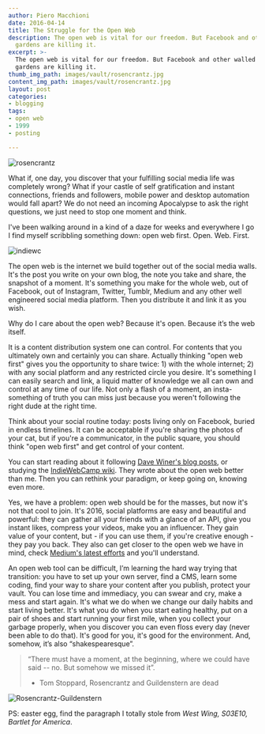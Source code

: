 ```yaml
---
author: Piero Macchioni
date: 2016-04-14
title: The Struggle for the Open Web
description: The open web is vital for our freedom. But Facebook and other walled
  gardens are killing it.
excerpt: >-
  The open web is vital for our freedom. But Facebook and other walled
  gardens are killing it.
thumb_img_path: images/vault/rosencrantz.jpg
content_img_path: images/vault/rosencrantz.jpg
layout: post
categories:
- blogging
tags:
- open web
- 1999
- posting

---
```

![rosencrantz](/images/vault/rosencrantz.jpg)

What if, one day, you discover that your fulfilling social media life was completely wrong? What if your castle of self gratification and instant connections, friends and followers, mobile power and desktop automation would fall apart? We do not need an incoming Apocalypse to ask the right questions, we just need to stop one moment and think.

I've been walking around in a kind of a daze for weeks and everywhere I go I find myself scribbling something down: open web first. Open. Web. First. 

![indiewc](/images/vault/indiewc.jpg)

The open web is the internet we build together out of the social media walls. It's the post you write on your own blog, the note you take and share, the snapshot of a moment. It's something you make for the whole web, out of Facebook, out of Instagram, Twitter, Tumblr, Medium and any other well engineered social media platform. Then you distribute it and link it as you wish.

Why do I care about the open web? Because it's open. Because it’s the web itself.

It is a content distribution system one can control. For contents that you ultimately own and certainly you can share. Actually thinking "open web first" gives you the opportunity to share twice: 1) with the whole internet; 2) with any social platform and any restricted circle you desire. 
It's something I can easily search and link, a liquid matter of knowledge we all can own and control at any time of our life. Not only a flash of a moment, an insta-something of truth you can miss just because you weren't following the right dude at the right time.

Think about your social routine today: posts living only on Facebook, buried in endless timelines. It can be acceptable if you're sharing the photos of your cat, but if you're a communicator, in the public square, you should think "open web first" and get control of your content. 

You can start reading about it following [Dave Winer's blog posts](https://scripting.com/liveblog/users/davewiner/2016/01/07/0801.html), or studying the [IndieWebCamp wiki](https://indiewebcamp.com/). They wrote about the open web better than me. Then you can rethink your paradigm, or keep going on, knowing even more. 

Yes, we have a problem: open web should be for the masses, but now it's not that cool to join. It's 2016, social platforms are easy and beautiful and powerful: they can gather all your friends with a glance of an API, give you instant likes, compress your videos, make you an influencer. They gain value of your content, but - if you can use them, if you're creative enough - they pay you back. They also can get closer to the open web we have in mind, check [Medium's latest efforts](https://medium.com/the-story/making-medium-more-powerful-for-publishers-39663413a904) and you'll understand.

An open web tool can be difficult, I’m learning the hard way trying that transition: you have to set up your own server, find a CMS, learn some coding, find your way to share your content after you publish, protect your vault. You can lose time and immediacy, you can swear and cry, make a mess and start again. It's what we do when we change our daily habits and start living better. It's what you do when you start eating healthy, put on a pair of shoes and start running your first mile, when you collect your garbage properly, when you discover you can even floss every day (never been able to do that). It's good for you, it's good for the environment. And, somehow, it’s also “shakespearesque”.

> “There must have a moment, at the beginning, where we could have said -- no. But somehow we missed it”.  
> - Tom Stoppard, Rosencrantz and Guildenstern are dead

![Rosencrantz-Guildenstern](/images/vault/guild.jpg)


PS: easter egg, find the paragraph I totally stole from *West Wing, S03E10, Bartlet for America*.
